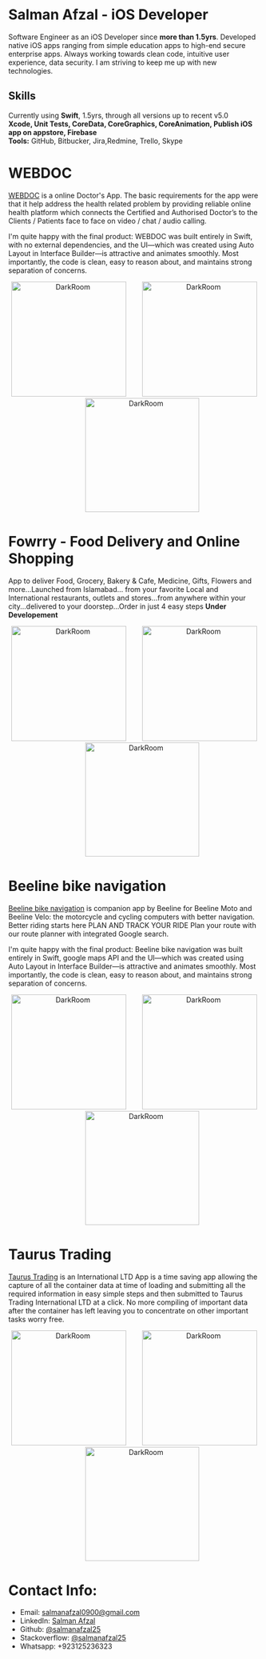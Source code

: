 # Salman Afzal - iOS Developer

<div class="entry">
    <p>Software Engineer as an iOS Developer since <strong>more than 1.5yrs</strong>. Developed native iOS apps ranging from simple education apps to high-end secure enterprise apps. Always working towards clean code, intuitive user experience, data security. I am striving to keep me up with new technologies.<br>


<h2 id="skills">Skills</h2>
<p>Currently using <strong>Swift</strong>, 1.5yrs, through all versions up to recent v5.0<br>
<strong>Xcode, Unit Tests, CoreData, CoreGraphics, CoreAnimation, Publish iOS app on appstore, Firebase</strong><br>
<strong>Tools:</strong> GitHub, Bitbucker, Jira,Redmine, Trello, Skype </p>
  </div>
  

# WEBDOC
[WEBDOC](https://apps.apple.com/us/app/webdoc-be-healthy/id1394395909?ls=1) is a online Doctor's App. The basic requirements for the app were that it help address the health related problem by providing reliable online health platform which connects the Certified and Authorised Doctor’s to the Clients / Patients face to face on video / chat / audio calling.

I'm quite happy with the final product: WEBDOC was built entirely in Swift, with no external dependencies, and the UI—which was created using Auto Layout in Interface Builder—is attractive and animates smoothly. Most importantly, the code is clean, easy to reason about, and maintains strong separation of concerns.

<!-- <img src="images/darkroom/DarkRoomMaster.png" width="250" align="center" title="Darkroom GIF">&nbsp;&nbsp;&nbsp;&nbsp;&nbsp;&nbsp;&nbsp;&nbsp;&nbsp;&nbsp;<img src="images/darkroom/DarkRoomDetail.png" width="250" align="center" title="Darkroom GIF">&nbsp;&nbsp;&nbsp;&nbsp;&nbsp;&nbsp;&nbsp;&nbsp;&nbsp;&nbsp;<img src="images/darkroom/Darkroom-demo.gif" width="250" align="center" title="Darkroom GIF"><br><br> -->

<p align="center">
<img src="300x0w-2.jpg" width="230"  title="DarkRoom">&nbsp;&nbsp;&nbsp;&nbsp;&nbsp;&nbsp;&nbsp;&nbsp;<img src="webdoc1.jpg" width="230" title="DarkRoom">&nbsp;&nbsp;&nbsp;&nbsp;&nbsp;&nbsp;&nbsp;&nbsp;<img src="300x0w-1.jpg" width="228" title="DarkRoom">
</p>


# Fowrry - Food Delivery and Online Shopping
App to deliver Food, Grocery, Bakery & Cafe, Medicine, Gifts, Flowers and more...Launched from Islamabad… from your favorite Local and International restaurants, outlets and stores...from anywhere within your city...delivered to your doorstep...Order in just 4 easy steps
<b>Under Developement </b>
<p align="center">
<img src="Ecommers2.PNG" width="230"  title="DarkRoom">&nbsp;&nbsp;&nbsp;&nbsp;&nbsp;&nbsp;&nbsp;&nbsp;<img src="Ecommisl.jpeg" width="230" title="DarkRoom">&nbsp;&nbsp;&nbsp;&nbsp;&nbsp;&nbsp;&nbsp;&nbsp;<img src="EcommIsl3.gif" width="228" title="DarkRoom">
</p>



# Beeline bike navigation
[Beeline bike navigation](https://apps.apple.com/pk/app/beeline-bike-navigation/id1095384281) is companion app by Beeline for Beeline Moto and Beeline Velo: the motorcycle and cycling computers with better navigation. Better riding starts here
PLAN AND TRACK YOUR RIDE
Plan your route with our route planner with integrated Google search.

I'm quite happy with the final product:  Beeline bike navigation was built entirely in Swift, google maps API and the UI—which was created using Auto Layout in Interface Builder—is attractive and animates smoothly. Most importantly, the code is clean, easy to reason about, and maintains strong separation of concerns.

<p align="center">
<img src="460x0w-1.jpg" width="230"  title="DarkRoom">&nbsp;&nbsp;&nbsp;&nbsp;&nbsp;&nbsp;&nbsp;&nbsp;<img src="460x0w-2.jpg" width="230" title="DarkRoom">&nbsp;&nbsp;&nbsp;&nbsp;&nbsp;&nbsp;&nbsp;&nbsp;<img src="mapsDirection.jpg" width="228" title="DarkRoom">
</p>

 
# Taurus Trading
[Taurus Trading](https://apps.apple.com/us/app/taurus-trading/id1383579184?ls=1) is an International LTD App is a time saving app allowing the capture of all the container data at time of loading and submitting all the required information in easy simple steps and then submitted to Taurus Trading International LTD at a click. No more compiling of important data after the container has left leaving you to concentrate on other important tasks worry free.


<p align="center">
<img src="trading1.PNG" width="230"  title="DarkRoom">&nbsp;&nbsp;&nbsp;&nbsp;&nbsp;&nbsp;&nbsp;&nbsp;<img src="trading2.PNG" width="230" title="DarkRoom">&nbsp;&nbsp;&nbsp;&nbsp;&nbsp;&nbsp;&nbsp;&nbsp;<img src="3ca5m7.gif" width="228" title="DarkRoom">
</p>



# Contact Info:

- Email: salmanafzal0900@gmail.com
- LinkedIn: [Salman Afzal](https://www.linkedin.com/in/salman-afzal-518a87141)
- Github: [@salmanafzal25](https://github.com/salmanafzal25/iOS-Portfolio.git)
- Stackoverflow: [@salmanafzal25](https://stackoverflow.com/users/12090600/salmanafzal0900)
- Whatsapp: +923125236323
